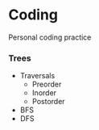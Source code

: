 # Coding
Personal coding practice

### Trees
- Traversals
  - Preorder
  - Inorder
  - Postorder
- BFS
- DFS
